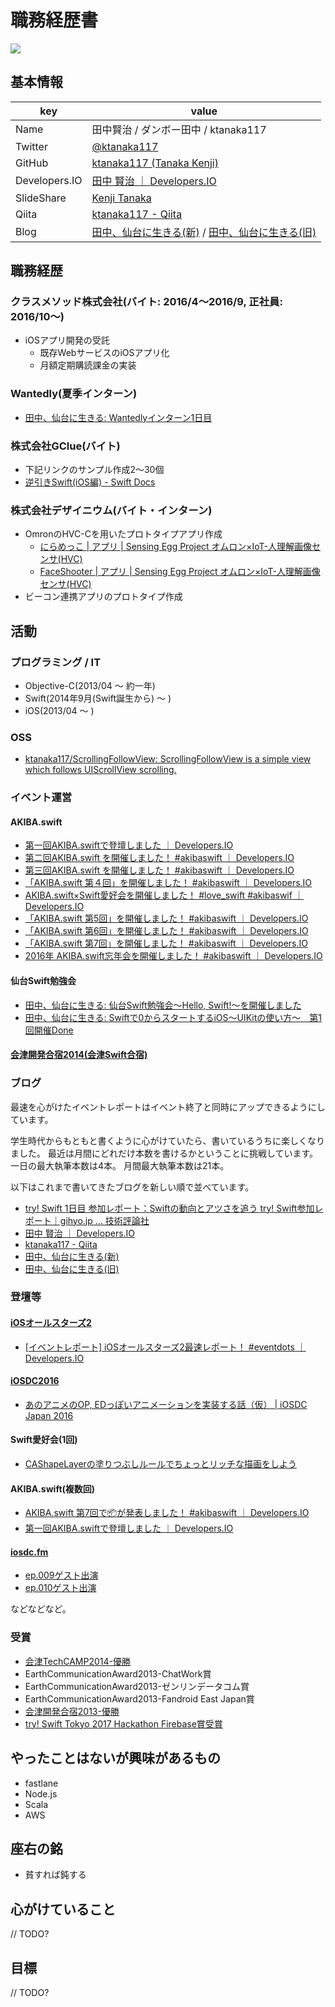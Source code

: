 # 職務経歴書

![](tanaka.jpg)

## 基本情報

|key|value|
|---|-----|
|Name|田中賢治 / ダンボー田中 / ktanaka117|
|Twitter|[@ktanaka117](https://twitter.com/ktanaka117)|
|GitHub|[ktanaka117 \(Tanaka Kenji\)](https://github.com/ktanaka117)|
|Developers.IO|[田中 賢治 ｜ Developers\.IO](http://dev.classmethod.jp/author/tanaka-kenji/)|
|SlideShare|[Kenji Tanaka](http://www.slideshare.net/kenjitanaka58)|
|Qiita|[ktanaka117 \- Qiita](http://qiita.com/ktanaka117)|
|Blog|[田中、仙台に生きる(新)](http://tanakalivesinsendai.hatenablog.com/) / [田中、仙台に生きる(旧)](http://tanakalivesinsendai.blogspot.jp/)|

## 職務経歴

### クラスメソッド株式会社(バイト: 2016/4〜2016/9, 正社員: 2016/10〜)
- iOSアプリ開発の受託
	- 既存WebサービスのiOSアプリ化
	- 月額定期購読課金の実装

### Wantedly(夏季インターン)
- [田中、仙台に生きる: Wantedlyインターン1日目](http://tanakalivesinsendai.blogspot.jp/2015/08/wantedly1.html)

### 株式会社GClue(バイト)
- 下記リンクのサンプル作成2〜30個
- [逆引きSwift\(iOS編\) \- Swift Docs](https://sites.google.com/a/gclue.jp/swift-docs/ni-yinki100-ios)

### 株式会社デザイニウム(バイト・インターン)
- OmronのHVC-Cを用いたプロトタイプアプリ作成
	- [にらめっこ \| アプリ \| Sensing Egg Project オムロン×IoT\-人理解画像センサ\(HVC\)](https://plus-sensing.omron.co.jp/egg-project/app/thedesignium2/)
	- [FaceShooter \| アプリ \| Sensing Egg Project オムロン×IoT\-人理解画像センサ\(HVC\)](https://plus-sensing.omron.co.jp/egg-project/app/tanakakenji/)
- ビーコン連携アプリのプロトタイプ作成

## 活動

### プログラミング / IT

- Objective-C(2013/04 〜 約一年)
- Swift(2014年9月(Swift誕生から) 〜 )
- iOS(2013/04 〜 )

### OSS

- [ktanaka117/ScrollingFollowView: ScrollingFollowView is a simple view which follows UIScrollView scrolling\.](https://github.com/ktanaka117/ScrollingFollowView)

### イベント運営

#### AKIBA.swift
- [第一回AKIBA\.swiftで登壇しました ｜ Developers\.IO](http://dev.classmethod.jp/smartphone/iphone/blending-culture-in-twitter-client-akiba-swift/)
- [第二回AKIBA\.swift を開催しました！ \#akibaswift ｜ Developers\.IO](http://dev.classmethod.jp/smartphone/akiba-swift2/)
- [第三回AKIBA\.swift を開催しました！ \#akibaswift ｜ Developers\.IO](http://dev.classmethod.jp/smartphone/akiba-swift3/)
- [「AKIBA\.swift 第４回」を開催しました！ \#akibaswift ｜ Developers\.IO](http://dev.classmethod.jp/smartphone/akiba-swift4/)
- [AKIBA\.swift×Swift愛好会を開催しました！ \#love\_swift \#akibaswif ｜ Developers\.IO](http://dev.classmethod.jp/smartphone/iphone/swift-lovexakiba-swift/)
- [「AKIBA\.swift 第5回」を開催しました！ \#akibaswift ｜ Developers\.IO](http://dev.classmethod.jp/smartphone/akiba-swift-5/)
- [「AKIBA\.swift 第6回」を開催しました！ \#akibaswift ｜ Developers\.IO](http://dev.classmethod.jp/smartphone/akiba-swift-6/)
- [「AKIBA\.swift 第7回」を開催しました！ \#akibaswift ｜ Developers\.IO](http://dev.classmethod.jp/smartphone/akiba-swift-7/)
- [2016年 AKIBA\.swift忘年会を開催しました！ \#akibaswift ｜ Developers\.IO](http://dev.classmethod.jp/smartphone/2016-akiba-swift-year-end-party/)

#### 仙台Swift勉強会
- [田中、仙台に生きる: 仙台Swift勉強会〜Hello, Swift\!〜を開催しました](http://tanakalivesinsendai.blogspot.jp/2014/11/swifthello-swift.html)
- [田中、仙台に生きる: Swiftで0からスタートするiOS〜UIKitの使い方〜　第1回開催Done](http://tanakalivesinsendai.blogspot.jp/2015/05/swift0iosuikit1done.html)

#### [会津開発合宿2014(会津Swift合宿)](http://www.thedesignium.com/summer-camp14/)

### ブログ
最速を心がけたイベントレポートはイベント終了と同時にアップできるようにしています。

学生時代からもともと書くように心がけていたら、書いているうちに楽しくなりました。
最近は月間にどれだけ本数を書けるかということに挑戦しています。
一日の最大執筆本数は4本。
月間最大執筆本数は21本。

以下はこれまで書いてきたブログを新しい順で並べています。

- [try\! Swift 1日目 参加レポート：Swiftの動向とアツさを追う try\! Swift参加レポート｜gihyo\.jp … 技術評論社](http://gihyo.jp/news/report/01/try-swift/0001)
- [田中 賢治 ｜ Developers\.IO](http://dev.classmethod.jp/author/tanaka-kenji/)
- [ktanaka117 \- Qiita](http://qiita.com/ktanaka117)
- [田中、仙台に生きる(新)](http://tanakalivesinsendai.hatenablog.com/)
- [田中、仙台に生きる(旧)](http://tanakalivesinsendai.blogspot.jp/)

### 登壇等

#### [iOSオールスターズ2](https://eventdots.jp/event/602872)
- [\[イベントレポート\] iOSオールスターズ2最速レポート！ \#eventdots ｜ Developers\.IO](http://dev.classmethod.jp/smartphone/iphone/event-report-ios-all-stars-2/)

#### [iOSDC2016](https://iosdc.jp/2016/)
- [あのアニメのOP, EDっぽいアニメーションを実装する話（仮） \| iOSDC Japan 2016](https://iosdc.jp/2016/c/node/34)

#### Swift愛好会(1回)
- [CAShapeLayerの塗りつぶしルールでちょっとリッチな描画をしよう](http://www.slideshare.net/kenjitanaka58/ca-shape-layer)

#### AKIBA.swift(複数回)
- [AKIBA\.swift 第7回で📦が発表しました！ \#akibaswift ｜ Developers\.IO](http://dev.classmethod.jp/smartphone/iphone/akiba-swift-7-presentation-by-kt/)
- [第一回AKIBA\.swiftで登壇しました ｜ Developers\.IO](http://dev.classmethod.jp/smartphone/iphone/blending-culture-in-twitter-client-akiba-swift/)

#### [iosdc.fm](http://iosdc.fm/)
- [ep.009ゲスト出演](http://dev.classmethod.jp/smartphone/iphone/iosdc-fm-guest-attendance/)
- [ep.010ゲスト出演](http://dev.classmethod.jp/smartphone/iphone/iosdc-fm-guest-attendance-ep-010/)

などなどなど。

### 受賞

- [会津TechCAMP2014-優勝](http://tanakalivesinsendai.blogspot.jp/2014/11/techcamp.html)
- EarthCommunicationAward2013-ChatWork賞
- EarthCommunicationAward2013-ゼンリンデータコム賞
- EarthCommunicationAward2013-Fandroid East Japan賞
- [会津開発合宿2013-優勝](https://www.facebook.com/AizuCamp13)
- [try! Swift Tokyo 2017 Hackathon Firebase賞受賞](http://dev.classmethod.jp/event/try-swift-tokyo-2017-hackathon/)

## やったことはないが興味があるもの

- fastlane
- Node.js
- Scala
- AWS

## 座右の銘

- 貧すれば鈍する

## 心がけていること

// TODO?

## 目標

// TODO?

